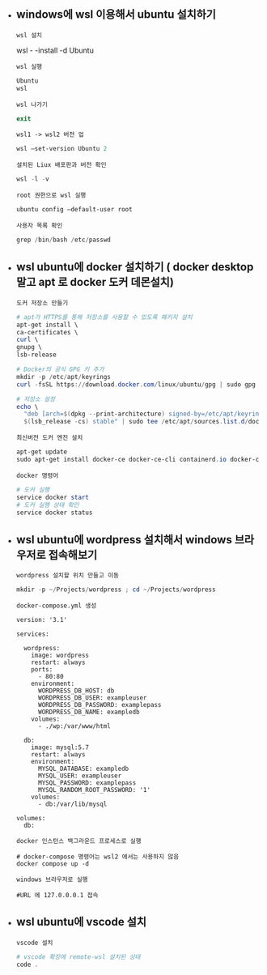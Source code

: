 - ## windows에 wsl 이용해서 ubuntu 설치하기

  `wsl 설치`

  wsl - -install -d Ubuntu

  `wsl 실행`

  ```powershell
  Ubuntu
  wsl
  ```

  `wsl 나가기`

  ```powershell
  exit
  ```

  `wsl1 -> wsl2 버전 업`

  ```powershell
  wsl —set-version Ubuntu 2
  ```

  `설치된 Liux 배포판과 버전 확인`

  ```powershell
  wsl -l -v
  ```

  `root 권한으로 wsl 실행`

  ```powershell
  ubuntu config —default-user root
  ```

  `사용자 목록 확인`

  ```powershell
  grep /bin/bash /etc/passwd
  ```

- ## wsl ubuntu에 docker 설치하기 ( docker desktop 말고 apt 로 docker 도커 데몬설치)

  `도커 저장소 만들기`

  ```powershell
  # apt가 HTTPS를 통해 저장소를 사용할 수 있도록 패키지 설치
  apt-get install \
  ca-certificates \
  curl \
  gnupg \
  lsb-release

  # Docker의 공식 GPG 키 추가
  mkdir -p /etc/apt/keyrings
  curl -fsSL https://download.docker.com/linux/ubuntu/gpg | sudo gpg --dearmor -o /etc/apt/keyrings/docker.gpg

  # 저장소 설정
  echo \
    "deb [arch=$(dpkg --print-architecture) signed-by=/etc/apt/keyrings/docker.gpg] https://download.docker.com/linux/ubuntu \
    $(lsb_release -cs) stable" | sudo tee /etc/apt/sources.list.d/docker.list > /dev/null
  ```

  `최신버전 도커 엔진 설치`

  ```powershell
  apt-get update
  sudo apt-get install docker-ce docker-ce-cli containerd.io docker-compose-plugin
  ```

  `docker 명령어`

  ```powershell
  # 도커 실행
  service docker start
  # 도커 실행 상태 확인
  service docker status
  ```

- ## wsl ubuntu에 wordpress 설치해서 windows 브라우저로 접속해보기

  `wordpress 설치할 위치 만들고 이동`

  ```powershell
  mkdir -p ~/Projects/wordpress ; cd ~/Projects/wordpress
  ```

  `docker-compose.yml 생성`

  ```docker
  version: '3.1'

  services:

    wordpress:
      image: wordpress
      restart: always
      ports:
        - 80:80
      environment:
        WORDPRESS_DB_HOST: db
        WORDPRESS_DB_USER: exampleuser
        WORDPRESS_DB_PASSWORD: examplepass
        WORDPRESS_DB_NAME: exampledb
      volumes:
        - ./wp:/var/www/html

    db:
      image: mysql:5.7
      restart: always
      environment:
        MYSQL_DATABASE: exampledb
        MYSQL_USER: exampleuser
        MYSQL_PASSWORD: examplepass
        MYSQL_RANDOM_ROOT_PASSWORD: '1'
      volumes:
        - db:/var/lib/mysql

  volumes:
    db:
  ```

  `docker 인스턴스 백그라운드 프로세스로 실행`

  ```docker
  # docker-compose 명령어는 wsl2 에서는 사용하지 않음
  docker compose up -d
  ```

  `windows 브라우저로 실행`

  ```docker
  #URL 에 127.0.0.0.1 접속
  ```

- ## wsl ubuntu에 vscode 설치
  `vscode 설치`
  ```powershell
  # vscode 확장에 remote-wsl 설치된 상태
  code .
  ```

